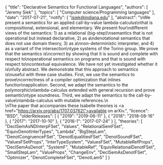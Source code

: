 {
    "title": "Declarative Semantics for Functional Languages",
    "authors": [
        "Jeremy Siek"
    ],
    "topics": [
        "Computer science/Programming languages"
    ],
    "date": "2017-07-21",
    "notify": [
        "jsiek@indiana.edu"
    ],
    "abstract": "\nWe present a semantics for an applied call-by-value lambda-calculus\nthat is compositional, extensional, and elementary. We present four\ndifferent views of the semantics: 1) as a relational (big-step)\nsemantics that is not operational but instead declarative, 2) as a\ndenotational semantics that does not use domain theory, 3) as a\nnon-deterministic interpreter, and 4) as a variant of the intersection\ntype systems of the Torino group.  We prove that the semantics is\ncorrect by showing that it is sound and complete with respect to\noperational semantics on programs and that is sound with respect to\ncontextual equivalence. We have not yet investigated whether it is\nfully abstract. We demonstrate that this approach to semantics is\nuseful with three case studies. First, we use the semantics to prove\ncorrectness of a compiler optimization that inlines function\napplication. Second, we adapt the semantics to the polymorphic\nlambda-calculus extended with general recursion and prove semantic\ntype soundness.  Third, we adapt the semantics to the call-by-value\nlambda-calculus with mutable references.\n<br>\nThe paper that accompanies these Isabelle theories is <a href=\"https://arxiv.org/abs/1707.03762\">available on arXiv</a>.",
    "licence": "BSD",
    "olderReleases": [
        {
            "2019": "2019-06-11"
        },
        {
            "2018": "2018-08-16"
        },
        {
            "2017": "2017-10-10"
        },
        {
            "2016-1": "2017-07-24"
        }
    ],
    "theories": [
        "DeclSemAsNDInterpFSet",
        "Values",
        "RelationalSemFSet",
        "EquivDenotInterTypes",
        "Lambda",
        "BigStepLam",
        "DenotCongruenceFSet",
        "DenotEqualitiesFSet",
        "DenotSoundFSet",
        "ValuesFSetProps",
        "InterTypeSystem",
        "ValuesFSet",
        "MutableRefProps",
        "DeclSemAsDenot",
        "SystemF",
        "MutableRef",
        "EquivRelationalDenotFSet",
        "SmallStepLam",
        "ValueProps",
        "ChangeEnv",
        "DeclSemAsDenotFSet",
        "Optimizer",
        "DenotCompleteFSet",
        "DenotLam5"
    ]
}
